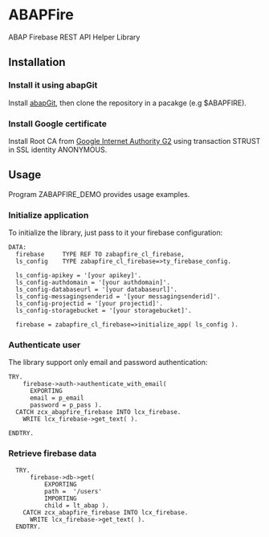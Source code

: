 # ABAPFire #
ABAP Firebase REST API Helper Library

## Installation ##

### Install it using abapGit ##

Install [abapGit](http://larshp.github.io/abapGit/guide-install.html), then clone the repository in a pacakge (e.g $ABAPFIRE).

### Install Google certificate ###

Install Root CA from [Google Internet Authority G2](https://pki.google.com/) using transaction STRUST in SSL identity ANONYMOUS.

## Usage ##

Program ZABAPFIRE_DEMO provides usage examples.

### Initialize application ###

To initialize the library, just pass to it your firebase configuration:

```
DATA:
  firebase     TYPE REF TO zabapfire_cl_firebase,
  ls_config    TYPE zabapfire_cl_firebase=>ty_firebase_config.
  
  ls_config-apikey = '[your apikey]'.
  ls_config-authdomain = '[your authdomain]'.
  ls_config-databaseurl = '[your databaseurl]'.
  ls_config-messagingsenderid = '[your messagingsenderid]'.
  ls_config-projectid = '[your projectid]'.
  ls_config-storagebucket = '[your storagebucket]'.

  firebase = zabapfire_cl_firebase=>initialize_app( ls_config ).
  ```
  ### Authenticate user ###
  
  The library support only email and password authentication:
  
  ```
TRY.
      firebase->auth->authenticate_with_email(
        EXPORTING
        email = p_email
        password = p_pass ).
    CATCH zcx_abapfire_firebase INTO lcx_firebase.
      WRITE lcx_firebase->get_text( ).

  ENDTRY.
```
### Retrieve firebase data ###
```
  TRY.
      firebase->db->get(
          EXPORTING
          path =  '/users'
          IMPORTING
          child = lt_abap ).
    CATCH zcx_abapfire_firebase INTO lcx_firebase.
      WRITE lcx_firebase->get_text( ).
  ENDTRY.
```
